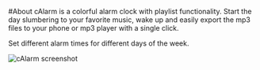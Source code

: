 #About
cAlarm is a colorful alarm clock with playlist functionality.
Start the day slumbering to your favorite music, wake up and easily export the
mp3 files to your phone or mp3 player with a single click.

Set different alarm times for different days of the week.

![cAlarm screenshot](https://raw.github.com/andern/pplex/master/doc/teaching_simplex/ex_gui3.png)

